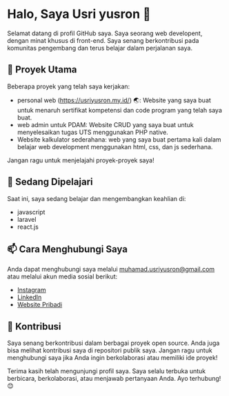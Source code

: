 # Halo, Saya Usri yusron 👋

Selamat datang di profil GitHub saya. Saya seorang web developent, dengan minat khusus di front-end. Saya senang berkontribusi pada komunitas pengembang dan terus belajar dalam perjalanan saya.

## 🚀 Proyek Utama

Beberapa proyek yang telah saya kerjakan:

- personal web (https://usriyusron.my.id/) 🌏: Website yang saya buat untuk menaruh sertifikat kompetensi dan code program yang telah saya buat.
- web admin untuk PDAM: Website CRUD yang saya buat untuk menyelesaikan tugas UTS menggunakan PHP native.
- Website kalkulator sederahana: web yang saya buat pertama kali dalam belajar web development menggunakan html, css, dan js sederhana.

Jangan ragu untuk menjelajahi proyek-proyek saya!

## 🌱 Sedang Dipelajari

Saat ini, saya sedang belajar dan mengembangkan keahlian di:

- javascript
- laravel
- react.js

## 📫 Cara Menghubungi Saya

Anda dapat menghubungi saya melalui muhamad.usriyusron@gmail.com atau melalui akun media sosial berikut:

- [Instagram](https://instagram.com/usriyusron.js?igshid=YTQwZjQ0NmI0OA==)
- [LinkedIn](http://www.linkedin.com/in/muhamad-usriyusron)
- [Website Pribadi](https://usriyusron.my.id)

## 🤝 Kontribusi

Saya senang berkontribusi dalam berbagai proyek open source. Anda juga bisa melihat kontribusi saya di repositori publik saya. Jangan ragu untuk menghubungi saya jika Anda ingin berkolaborasi atau memiliki ide proyek!


Terima kasih telah mengunjungi profil saya. Saya selalu terbuka untuk berbicara, berkolaborasi, atau menjawab pertanyaan Anda. Ayo terhubung! 😊
